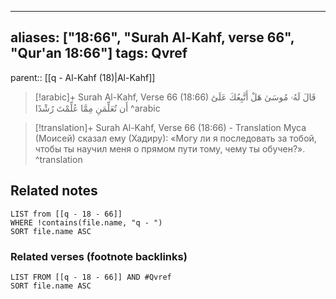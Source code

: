 
---
aliases: ["18:66", "Surah Al-Kahf, verse 66", "Qur'an 18:66"]
tags: Qvref
---

parent:: [[q - Al-Kahf (18)|Al-Kahf]]

> [!arabic]+ Surah Al-Kahf, Verse 66 (18:66)
> <span class="quran-arabic">قَالَ لَهُۥ مُوسَىٰ هَلْ أَتَّبِعُكَ عَلَىٰٓ أَن تُعَلِّمَنِ مِمَّا عُلِّمْتَ رُشْدًا</span>
^arabic

> [!translation]+ Surah Al-Kahf, Verse 66 (18:66) - Translation
> Муса (Моисей) сказал ему (Хадиру): «Могу ли я последовать за тобой, чтобы ты научил меня о прямом пути тому, чему ты обучен?».
^translation



## Related notes
```dataview
LIST from [[q - 18 - 66]]
WHERE !contains(file.name, "q - ")
SORT file.name ASC
```

### Related verses (footnote backlinks)
```dataview
LIST FROM [[q - 18 - 66]] AND #Qvref
SORT file.name ASC
```

